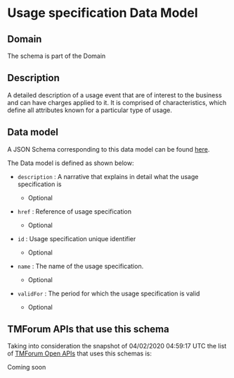 # Usage specification Data Model

## Domain

The  schema is part of the  Domain

## Description

A detailed description of a usage event that are of interest to the business and can have charges applied to it. It is comprised of characteristics, which define all attributes known for a particular type of usage.

## Data model

A JSON Schema corresponding to this data model can be found
[here](https://github.com/tmforum-rand/schemas/blob/candidates/Product/UsageSpecification.schema.json).

The Data model is defined as shown below:

- `description` : A narrative that explains in detail what the usage specification is

  - Optional


- `href` : Reference of usage specification

  - Optional


- `id` : Usage specification unique identifier

  - Optional


- `name` : The name of the usage specification.

  - Optional


- `validFor` : The period for which the usage specification is valid

  - Optional






## TMForum APIs that use this schema

Taking into consideration the snapshot of 04/02/2020 04:59:17 UTC the list of [TMForum Open APIs](https://www.tmforum.org/open-apis/) that uses this schemas is:

Coming soon